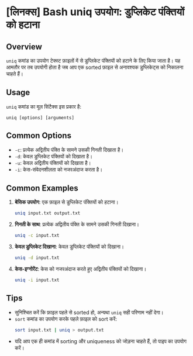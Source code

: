 # [लिनक्स] Bash uniq उपयोग: डुप्लिकेट पंक्तियों को हटाना

## Overview
`uniq` कमांड का उपयोग टेक्स्ट फ़ाइलों में से डुप्लिकेट पंक्तियों को हटाने के लिए किया जाता है। यह आमतौर पर तब उपयोगी होता है जब आप एक sorted फ़ाइल से अनावश्यक डुप्लिकेट्स को निकालना चाहते हैं।

## Usage
`uniq` कमांड का मूल सिंटैक्स इस प्रकार है:

```
uniq [options] [arguments]
```

## Common Options
- `-c`: प्रत्येक अद्वितीय पंक्ति के सामने उसकी गिनती दिखाता है।
- `-d`: केवल डुप्लिकेट पंक्तियों को दिखाता है।
- `-u`: केवल अद्वितीय पंक्तियों को दिखाता है।
- `-i`: केस-संवेदनशीलता को नजरअंदाज करता है।

## Common Examples
1. **बेसिक उपयोग**: एक फ़ाइल से डुप्लिकेट पंक्तियों को हटाना।
   ```bash
   uniq input.txt output.txt
   ```

2. **गिनती के साथ**: प्रत्येक अद्वितीय पंक्ति के सामने उसकी गिनती दिखाना।
   ```bash
   uniq -c input.txt
   ```

3. **केवल डुप्लिकेट दिखाना**: केवल डुप्लिकेट पंक्तियों को दिखाना।
   ```bash
   uniq -d input.txt
   ```

4. **केस-इग्नोरेंट**: केस को नजरअंदाज करते हुए अद्वितीय पंक्तियों को दिखाना।
   ```bash
   uniq -i input.txt
   ```

## Tips
- सुनिश्चित करें कि फ़ाइल पहले से sorted हो, अन्यथा `uniq` सही परिणाम नहीं देगा।
- `sort` कमांड का उपयोग करके पहले फ़ाइल को sort करें:
  ```bash
  sort input.txt | uniq > output.txt
  ```
- यदि आप एक ही कमांड में sorting और uniqueness को जोड़ना चाहते हैं, तो पाइप का उपयोग करें।